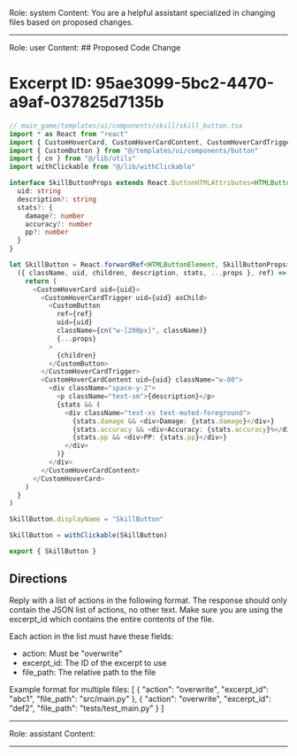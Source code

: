 Role: system
Content: You are a helpful assistant specialized in changing files based on proposed changes.
__________________
Role: user
Content: ## Proposed Code Change
# Excerpt ID: 95ae3099-5bc2-4470-a9af-037825d7135b
```typescript
// main_game/templates/ui/components/skill/skill_button.tsx
import * as React from "react"
import { CustomHoverCard, CustomHoverCardContent, CustomHoverCardTrigger } from "@/templates/ui/components/hover_card"
import { CustomButton } from "@/templates/ui/components/button"
import { cn } from "@/lib/utils"
import withClickable from "@/lib/withClickable"

interface SkillButtonProps extends React.ButtonHTMLAttributes<HTMLButtonElement> {
  uid: string
  description?: string
  stats?: {
    damage?: number
    accuracy?: number
    pp?: number
  }
}

let SkillButton = React.forwardRef<HTMLButtonElement, SkillButtonProps>(
  ({ className, uid, children, description, stats, ...props }, ref) => {
    return (
      <CustomHoverCard uid={uid}>
        <CustomHoverCardTrigger uid={uid} asChild>
          <CustomButton
            ref={ref}
            uid={uid}
            className={cn("w-[200px]", className)}
            {...props}
          >
            {children}
          </CustomButton>
        </CustomHoverCardTrigger>
        <CustomHoverCardContent uid={uid} className="w-80">
          <div className="space-y-2">
            <p className="text-sm">{description}</p>
            {stats && (
              <div className="text-xs text-muted-foreground">
                {stats.damage && <div>Damage: {stats.damage}</div>}
                {stats.accuracy && <div>Accuracy: {stats.accuracy}%</div>}
                {stats.pp && <div>PP: {stats.pp}</div>}
              </div>
            )}
          </div>
        </CustomHoverCardContent>
      </CustomHoverCard>
    )
  }
)

SkillButton.displayName = "SkillButton"

SkillButton = withClickable(SkillButton)

export { SkillButton }
```

## Directions
Reply with a list of actions in the following format. The response should only contain the JSON list of actions, no other text.
Make sure you are using the excerpt_id which contains the entire contents of the file.

Each action in the list must have these fields:
- action: Must be "overwrite"
- excerpt_id: The ID of the excerpt to use
- file_path: The relative path to the file

Example format for multiple files:
[
    {
        "action": "overwrite",
        "excerpt_id": "abc1",
        "file_path": "src/main.py"
    },
    {
        "action": "overwrite",
        "excerpt_id": "def2",
        "file_path": "tests/test_main.py"
    }
]
__________________
Role: assistant
Content: 
__________________
